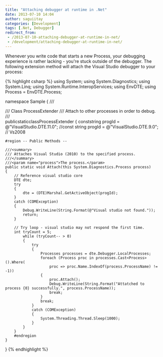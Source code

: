 ```yaml
---
title: "Attaching debugger at runtime in .Net"
date: 2013-07-10 14:04
author: saguiitay
categories: [Development]
tags: [.Net, Debugger]
redirect_from:
 - /2013-07-10-attaching-debugger-at-runtime-in-net/
 - /development/attaching-debugger-at-runtime-in-net/
---
```

Whenever you write code that starts a new Process, your debugging experience is rather lacking - you're stuck outside of the debugger.
The following extension method will attach the Visual Studio debugger to your process:

{% highlight csharp %}
using System;
using System.Diagnostics;
using System.Linq;
using System.Runtime.InteropServices;
using EnvDTE;
using Process = EnvDTE.Process;

namespace Sample
{
    ///<summary>
    /// Class ProcessExtender
    /// Attach to other processes in order to debug.
    ///</summary>
    publicstaticclassProcessExtender
    {
        conststring progId = @"VisualStudio.DTE.11.0";
    //const string progId = @"VisualStudio.DTE.9.0"; // Vs2008

    #region -- Public Methods --

    ///<summary>
    /// Attaches Visual Studio (2010) to the specified process.
    ///</summary>
    ///<param name="process">The process.</param>
    public static void Attach(this System.Diagnostics.Process process)
    {
        // Reference visual studio core
        DTE dte;
        try
        {
            dte = (DTE)Marshal.GetActiveObject(progId);
        }
        catch (COMException)
        {
            Debug.WriteLine(String.Format(@"Visual studio not found."));
            return;
        }

        // Try loop - visual studio may not respond the first time.
        int tryCount = 5;
            while (tryCount-- > 0)
            {
                try
                {
                    Processes processes = dte.Debugger.LocalProcesses;
                    foreach (Process proc in processes.Cast<Process>().Where(
                        proc => proc.Name.IndexOf(process.ProcessName) != -1))
                    {
                        proc.Attach();
                        Debug.WriteLine(String.Format("Attatched to process {0} successfully.", process.ProcessName));
                        break;
                    }
                    break;
                }
                catch (COMException)
                {
                    System.Threading.Thread.Sleep(1000);
                }
            }
        }
        #endregion
    }
}
{% endhighlight %}
